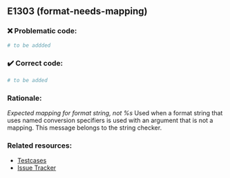 ## E1303 (format-needs-mapping)

### :x: Problematic code:

```python
# to be addded
```

### :heavy_check_mark: Correct code:

```python
# to be added
```

### Rationale:

 *Expected mapping for format string, not %s*
  Used when a format string that uses named conversion specifiers is used with
  an argument that is not a mapping. This message belongs to the string
  checker.



### Related resources:

- [Testcases](#)
- [Issue Tracker](https://github.com/PyCQA/pylint/issues?q=is%3Aissue+%22format-needs-mapping%22+OR+%22E1303%22)
